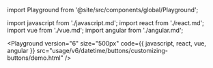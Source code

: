 import Playground from '@site/src/components/global/Playground';

import javascript from './javascript.md';
import react from './react.md';
import vue from './vue.md';
import angular from './angular.md';

<Playground
  version="6"
  size="500px"
  code={{ javascript, react, vue, angular }}
  src="usage/v6/datetime/buttons/customizing-buttons/demo.html"
/>
